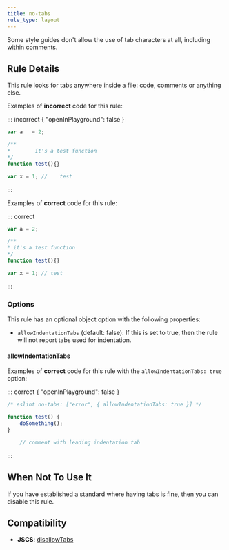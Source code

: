 ```yaml
---
title: no-tabs
rule_type: layout
---
```



Some style guides don't allow the use of tab characters at all, including within comments.

## Rule Details

This rule looks for tabs anywhere inside a file: code, comments or anything else.

Examples of **incorrect** code for this rule:

<!-- markdownlint-capture -->
<!-- markdownlint-disable MD010 -->
::: incorrect { "openInPlayground": false }

```js
var a 	= 2;

/**
* 		 it's a test function
*/
function test(){}

var x = 1; // 	 test
```

:::
<!-- markdownlint-restore -->

Examples of **correct** code for this rule:

::: correct

```js
var a = 2;

/**
* it's a test function
*/
function test(){}

var x = 1; // test
```

:::

### Options

This rule has an optional object option with the following properties:

* `allowIndentationTabs` (default: false): If this is set to true, then the rule will not report tabs used for indentation.

#### allowIndentationTabs

Examples of **correct** code for this rule with the `allowIndentationTabs: true` option:

<!-- markdownlint-capture -->
<!-- markdownlint-disable MD010 -->
::: correct { "openInPlayground": false }

```js
/* eslint no-tabs: ["error", { allowIndentationTabs: true }] */

function test() {
	doSomething();
}

	// comment with leading indentation tab
```

:::
<!-- markdownlint-restore -->

## When Not To Use It

If you have established a standard where having tabs is fine, then you can disable this rule.

## Compatibility

* **JSCS**: [disallowTabs](https://jscs-dev.github.io/rule/disallowTabs)
